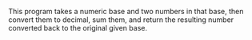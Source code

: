 This program takes a numeric base and two numbers in that base, then convert them to decimal, sum them, and return the resulting number converted back to the original given base. 
